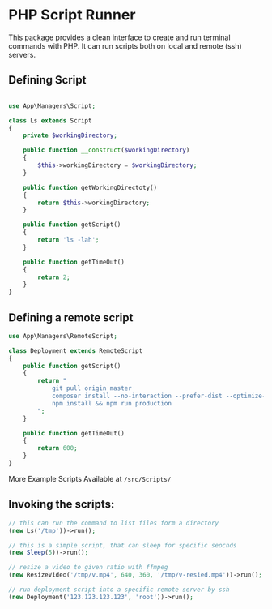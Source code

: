 # PHP Script Runner

This package provides a clean interface to create and run terminal commands with PHP. It can run scripts both on local and remote (ssh) servers.

## Defining Script
```PHP

use App\Managers\Script;

class Ls extends Script
{
    private $workingDirectory;

    public function __construct($workingDirectory)
    {
        $this->workingDirectory = $workingDirectory;
    }

    public function getWorkingDirectoty()
    {
        return $this->workingDirectory;
    }

    public function getScript()
    {
        return 'ls -lah';
    }

    public function getTimeOut()
    {
        return 2;
    }
}
```


## Defining a remote script 
```PHP 
use App\Managers\RemoteScript;

class Deployment extends RemoteScript
{
    public function getScript()
    {
        return "
            git pull origin master
            composer install --no-interaction --prefer-dist --optimize-autoloader --no-dev
            npm install && npm run production
        ";
    }

    public function getTimeOut()
    {
        return 600;
    }
}

```

More Example Scripts Available at `/src/Scripts/`



## Invoking the scripts:

```PHP
// this can run the command to list files form a directory
(new Ls('/tmp'))->run();

// this is a simple script, that can sleep for specific seocnds
(new Sleep(5))->run();

// resize a video to given ratio with ffmpeg
(new ResizeVideo('/tmp/v.mp4', 640, 360, '/tmp/v-resied.mp4'))->run();

// run deployment script into a specific remote server by ssh
(new Deployment('123.123.123.123', 'root'))->run();
```
